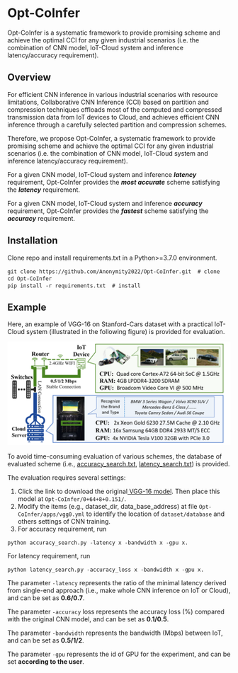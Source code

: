 # Opt-CoInfer
Opt-CoInfer is a systematic framework to provide promising scheme and achieve the optimal CCI for any given industrial scenarios (i.e. the combination of CNN model, IoT-Cloud system and inference latency/accuracy requirement).  

## Overview
For efficient CNN inference in various industrial scenarios with resource limitations, Collaborative CNN Inference (CCI) based on partition and compression techniques offloads most of the computed and compressed transmission data from IoT devices to Cloud, and achieves efficient CNN inference through a carefully selected partition and compression schemes.   

Therefore, we propose Opt-CoInfer, a systematic framework to provide promising scheme and achieve the optimal CCI for any given industrial scenarios (i.e. the combination of CNN model, IoT-Cloud system and inference latency/accuracy requirement).

For a given CNN model, IoT-Cloud system and inference ***latency*** requirement, Opt-CoInfer provides the ***most accurate*** scheme satisfying the ***latency*** requirement.   

For a given CNN model, IoT-Cloud system and inference ***accuracy*** requirement, Opt-CoInfer provides the ***fastest*** scheme satisfying the ***accuracy*** requirement.
## Installation
Clone repo and install requirements.txt in a Python>=3.7.0 environment.   

```
git clone https://github.com/Anonymity2022/Opt-CoInfer.git  # clone
cd Opt-CoInfer
pip install -r requirements.txt  # install
```

## Example
Here, an example of VGG-16 on Stanford-Cars dataset with a practical IoT-Cloud system (illustrated in the following figure) is provided for evaluation.

![img1](./assets/img/img1.png)


To avoid time-consuming evaluation of various schemes, the database of evaluated scheme (i.e., [accuracy_search.txt](https://github.com/Anonymity2022/Opt-CoInfer/blob/main/accuracy_search.txt), [latency_search.txt](https://github.com/Anonymity2022/Opt-CoInfer/blob/main/latency_search.txt)) is provided.  

The evaluation requires several settings:  
1.	Click the link to download the original[ VGG-16 model](https://drive.google.com/file/d/1R5IsvLMvbWZ5zehyWLxvx-jzAspiFjcW/view?usp=sharing). Then place this model at `Opt-CoInfer/0+64+8+0.151/`.
2.	Modify the items (e.g., dataset_dir, data_base_address) at file `Opt-CoInfer/apps/vgg0.yml` to identify the location of `dataset/database` and others settings of CNN training.
3.	For accuracy requirement, run
```
python accuracy_search.py -latency x -bandwidth x -gpu x.  
```
For latency requirement, run 
```
python latency_search.py -accuracy_loss x -bandwidth x -gpu x.  
```  

The parameter `-latency` represents the ratio of the minimal latency derived from single-end approach (i.e., make whole CNN inference on IoT or Cloud), and can be set as **0.6/0.7**.  

The parameter `-accuracy` loss represents the accuracy loss (%) compared with the original CNN model, and can be set as **0.1/0.5**.  

The parameter `-bandwidth` represents the bandwidth (Mbps) between IoT, and can be set as **0.5/1/2**.  

The parameter `-gpu` represents the id of GPU for the experiment, and can be set **according to the user**.


